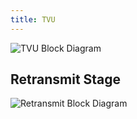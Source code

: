 ```yaml
---
title: TVU
---
```


![TVU Block Diagram](../.gitbook/assets/tvu.svg)

## Retransmit Stage

![Retransmit Block Diagram](../.gitbook/assets/retransmit_stage.svg)
